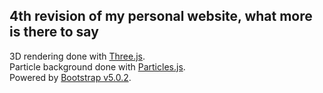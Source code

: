 <h2>4th revision of my personal website, what more is there to say</h2>

3D rendering done with [Three.js](https://threejs.org).<br>
Particle background done with [Particles.js](https://vincentgarreau.com/particles.js/).<br>
Powered by [Bootstrap v5.0.2](https://getbootstrap.com).
